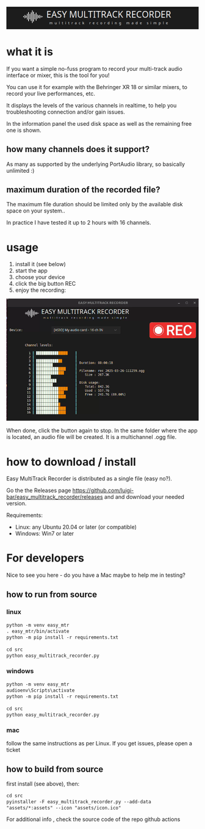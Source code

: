 <p align="center">
  <img src="assets/logo.png" alt="logo" />
</p>

# what it is

If you want a simple no-fuss program to record your multi-track audio interface or mixer, this is the tool for you!

You can use it for example with the Behringer XR 18 or similar mixers, to record your live performances, etc. 

It displays the levels of the various channels in realtime, to help you troubleshooting connection and/or gain issues.

In the information panel the used disk space as well as the remaining free one is shown.

## how many channels does it support?

As many as supported by the underlying PortAudio library, so basically unlimited :)

## maximum duration of the recorded file?

The maximum file duration should be limited only by the available disk space on your system..

In practice I have tested it up to 2 hours with 16 channels. 

# usage

1. install it (see below)
1. start the app
1. choose your device
1. click the big button REC
1. enjoy the recording:
<p align="center">
  <img src="assets/demo.gif" alt="app running" />
</p>

When done, click the button again to stop. In the same folder where the app is located, an audio file will be created. It is a multichannel .ogg file.

# how to download / install 

Easy MultiTrack Recorder is distributed as a single file (easy no?).

Go the the Releases page https://github.com/luigi-bar/easy_multitrack_recorder/releases and and download your needed version.

Requirements:
- Linux: any Ubuntu 20.04 or later (or compatible)
- Windows: Win7  or later


# For developers

Nice to see you here - do you have a Mac maybe to help me in testing?

## how to run from source

### linux

    python -m venv easy_mtr
    . easy_mtr/bin/activate
    python -m pip install -r requirements.txt

    cd src
    python easy_multitrack_recorder.py

### windows

    python -m venv easy_mtr
    audioenv\Scripts\activate
    python -m pip install -r requirements.txt

    cd src
    python easy_multitrack_recorder.py

### mac 

follow the same instructions as per Linux. If you get issues, please open a ticket

## how to build from source

first install (see above), then:

    cd src
    pyinstaller -F easy_multitrack_recorder.py --add-data "assets/*:assets" --icon "assets/icon.ico"

For additional info , check the source code of the repo github actions 